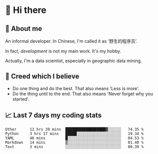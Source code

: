 # 👋 Hi there

## :speech_balloon: About me

An informal developer. In Chinese, I'm called it as '野生的程序员'.

In fact, _development_ is not my main work. It's my hobby.

Actually, I'm a data scientist, especially in geographic data mining.

## :see_no_evil: Creed which I believe

- Do one thing and do the best. That also means 'Less is more'.
- Do the thing until to the end. That also means 'Never forget why you started'.

## :chart_with_upwards_trend: Last 7 days my coding stats

<!--START_SECTION:waka-->
```text
Other      12 hrs 39 mins  ██████████████████▓░░░░░░   74.35 % 
Python     3 hrs 17 mins   █████░░░░░░░░░░░░░░░░░░░░   19.34 % 
YAML       46 mins         █░░░░░░░░░░░░░░░░░░░░░░░░   04.53 % 
Markdown   14 mins         ▒░░░░░░░░░░░░░░░░░░░░░░░░   01.40 % 
Text       3 mins          ░░░░░░░░░░░░░░░░░░░░░░░░░   00.39 % 
```
<!--END_SECTION:waka-->

